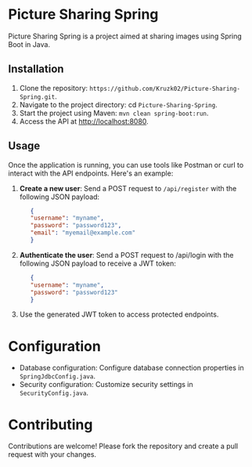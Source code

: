 # Picture Sharing Spring

Picture Sharing Spring is a project aimed at sharing images using Spring Boot in Java.

## Installation

1. Clone the repository: ` https://github.com/Kruzk02/Picture-Sharing-Spring.git `.
2. Navigate to the project directory: cd ` Picture-Sharing-Spring `.
3. Start the project using Maven: `mvn clean spring-boot:run`.
4. Access the API at <http://localhost:8080>.
   
## Usage

Once the application is running, you can use tools like Postman or curl to interact with the API endpoints. Here's an example:
1. **Create a new user**:
  Send a POST request to `/api/register` with the following JSON payload:
   ```json
      {
      "username": "myname",
      "password": "password123",
      "email": "myemail@example.com"
      }
   ```
3. **Authenticate the user**:
 Send a POST request to /api/login with the following JSON payload to receive a JWT token:
   ```json
      {
      "username": "myname",
      "password": "password123"
      }
   ```
5. Use the generated JWT token to access protected endpoints.

# Configuration

- Database configuration: Configure database connection properties in `SpringJdbcConfig.java`.
- Security configuration: Customize security settings in `SecurityConfig.java`.

# Contributing 
Contributions are welcome! Please fork the repository and create a pull request with your changes.
